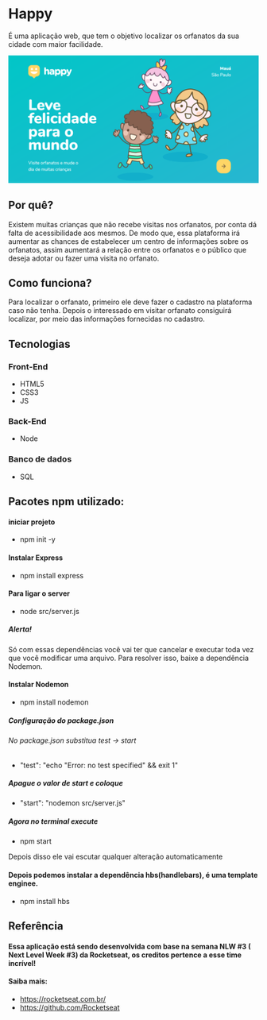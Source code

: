 # Happy
É uma aplicação web, que tem o objetivo localizar os orfanatos da sua cidade com maior facilidade. 

![Home Page Happy](https://github.com/Everton-Victor/Happy/blob/main/capturaTela_README/homePage.PNG)

## Por quê?
Existem muitas crianças que não recebe visitas nos orfanatos, por conta dá falta de acessibilidade aos mesmos. De modo que, essa plataforma irá aumentar as 
chances de estabelecer um centro de informações sobre os orfanatos, assim aumentará a relação entre os orfanatos e o público que deseja adotar ou fazer uma visita no orfanato.

## Como funciona?
Para localizar o orfanato, primeiro ele deve fazer o cadastro na plataforma caso não tenha. 
Depois o interessado em visitar orfanato consiguirá localizar, por meio das informações fornecidas no cadastro.

## Tecnologias
### Front-End
- HTML5
- CSS3
- JS

### Back-End
- Node

### Banco de dados
- SQL

## Pacotes npm utilizado:
#### iniciar projeto 
- npm init -y

#### Instalar Express
- npm install express

#### Para ligar o server
- node src/server.js

##### Alerta!
Só com essas dependências você vai ter que cancelar e executar toda vez que você modificar uma arquivo.
Para resolver isso, baixe a dependência Nodemon.

#### Instalar Nodemon
- npm install nodemon

##### Configuração do package.json
###### No package.json substitua test -> start
- "test": "echo \"Error: no test specified\" && exit 1"

##### Apague o valor de start e coloque
- "start": "nodemon src/server.js"

##### Agora no terminal execute
- npm start

Depois disso ele vai escutar qualquer alteração automaticamente

#### Depois podemos instalar a dependência hbs(handlebars), é uma template enginee.
- npm install hbs

## Referência
#### Essa aplicação está sendo desenvolvida com base na semana NLW #3 ( Next Level Week #3) da Rocketseat, os creditos pertence a esse time incrível!
#### Saiba mais: 
- https://rocketseat.com.br/
- https://github.com/Rocketseat

